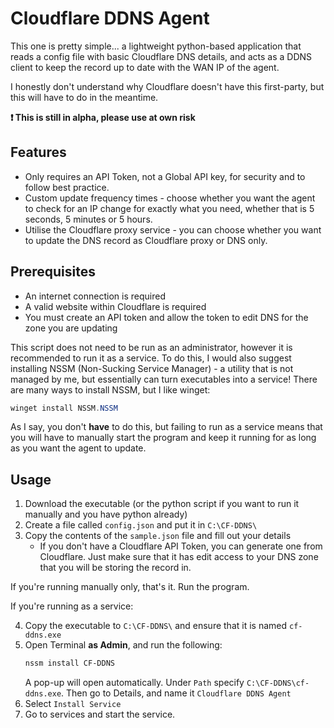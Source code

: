 # Cloudflare DDNS Agent
This one is pretty simple... a lightweight python-based application that reads a config file with basic Cloudflare DNS details, and acts as a DDNS client to keep the record up to date with the WAN IP of the agent.

I honestly don't understand why Cloudflare doesn't have this first-party, but this will have to do in the meantime.

**:exclamation: This is still in alpha, please use at own risk**

## Features

- Only requires an API Token, not a Global API key, for security and to follow best practice.
- Custom update frequency times - choose whether you want the agent to check for an IP change for exactly what you need, whether that is 5 seconds, 5 minutes or 5 hours.
- Utilise the Cloudflare proxy service - you can choose whether you want to update the DNS record as Cloudflare proxy or DNS only.

## Prerequisites

- An internet connection is required
- A valid website within Cloudflare is required
- You must create an API token and allow the token to edit DNS for the zone you are updating

This script does not need to be run as an administrator, however it is recommended to run it as a service. To do this, I would also suggest installing NSSM (Non-Sucking Service Manager) - a utility that is not managed by me, but essentially can turn executables into a service! There are many ways to install NSSM, but I like winget:

```powershell
winget install NSSM.NSSM
```

As I say, you don't **have** to do this, but failing to run as a service means that you will have to manually start the program and keep it running for as long as you want the agent to update.

## Usage

1. Download the executable (or the python script if you want to run it manually and you have python already)
2. Create a file called ```config.json``` and put it in ```C:\CF-DDNS\```
3. Copy the contents of the ```sample.json``` file and fill out your details
    - If you don't have a Cloudflare API Token, you can generate one from Cloudflare. Just make sure that it has edit access to your DNS zone that you will be storing the record in.

If you're running manually only, that's it. Run the program.

If you're running as a service:

4. Copy the executable to ```C:\CF-DDNS\``` and ensure that it is named ```cf-ddns.exe```
5. Open Terminal **as Admin**, and run the following:
    ```powershell
    nssm install CF-DDNS
    ```
    A pop-up will open automatically. Under ```Path``` specify ```C:\CF-DDNS\cf-ddns.exe```.
    Then go to Details, and name it ```Cloudflare DDNS Agent```
6. Select ```Install Service```
7. Go to services and start the service.
